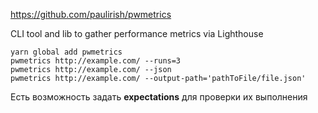 https://github.com/paulirish/pwmetrics

CLI tool and lib to gather performance metrics via Lighthouse

```
yarn global add pwmetrics
pwmetrics http://example.com/ --runs=3
pwmetrics http://example.com/ --json
pwmetrics http://example.com/ --output-path='pathToFile/file.json'
```

Есть возможность задать **expectations** для проверки их выполнения
